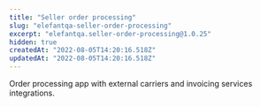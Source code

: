 ```yaml
---
title: "Seller order processing"
slug: "elefantqa-seller-order-processing"
excerpt: "elefantqa.seller-order-processing@1.0.25"
hidden: true
createdAt: "2022-08-05T14:20:16.518Z"
updatedAt: "2022-08-05T14:20:16.518Z"
---
```

Order processing app with external carriers and invoicing services integrations.